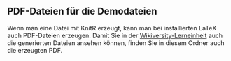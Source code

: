 ## PDF-Dateien für die Demodateien
Wenn man eine Datei mit KnitR erzeugt, kann man bei installierten LaTeX auch PDF-Dateien erzeugen. Damit Sie in der [Wikiversity-Lerneinheit](https://de.wikiversity.org/wiki/KnitR) auch die generierten Dateien ansehen können, finden Sie in diesem Ordner auch die erzeugten PDF.
